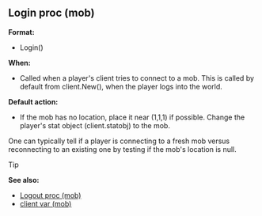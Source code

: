 ## Login proc (mob)

**Format:**
+   Login()

**When:**
+   Called when a player\'s client tries to connect to a mob. This is
    called by default from client.New(), when the player logs into the
    world.

**Default action:**
+   If the mob has no location, place it near (1,1,1) if possible.
    Change the player\'s stat object (client.statobj) to the mob.

One can typically tell if a player is connecting to a fresh mob
versus reconnecting to an existing one by testing if the mob\'s location
is null.

> [!TIP] 
> **See also:**
> +   [Logout proc (mob)](/ref/mob/proc/Logout.md) 
> +   [client var (mob)](/ref/mob/var/client.md) 
